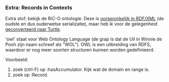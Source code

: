 ### Extra: Records in Contexts
Extra stof: bekijk de RiC-O ontologie. Deze is [oorspronkelijk in RDF/XML](../../RiC-O_v0-2.rdf) (de oudste en dus ouderwetse serializatie), maar heb ik voor de gelegenheid [geconverteerd naar Turtle](../../RiC-O_v0-2.ttl).

'owl' staat voor Web Ontology Language (de grap is dat de Uil in Winnie de Pooh zijn naam schreef als "WOL"). OWL is een uitbreiding van RDFS, waardoor er nog meer soorten structuren kunnen worden gedefinieerd.

Voorbeeld: 
1. zoek (ctrl-F) op :hasAccumulator. Kijk wat de domain en range is.
2. zoek op :Record. 

